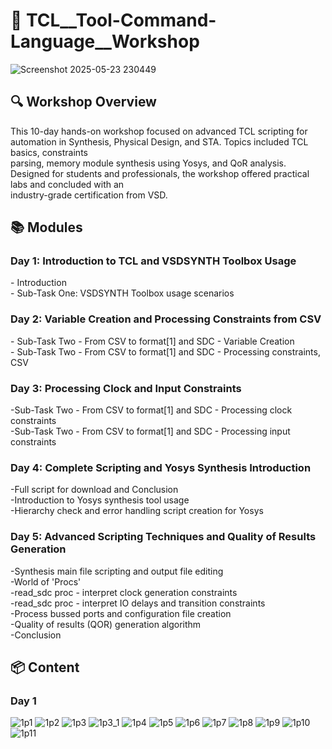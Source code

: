 # 🔁 TCL__Tool-Command-Language__Workshop

![Screenshot 2025-05-23 230449](https://github.com/user-attachments/assets/f0003b85-de95-4194-8205-3825a6a9e83f)

## 🔍 Workshop Overview
This 10-day hands-on workshop focused on advanced TCL scripting for automation in Synthesis, Physical Design, and STA. Topics included TCL basics, constraints<br> parsing, memory module synthesis using Yosys, and QoR analysis. Designed for students and professionals, the workshop offered practical labs and concluded with an<br> industry-grade certification from VSD.<br>

## 📚 Modules
<summary> <h3> Day 1: Introduction to TCL and VSDSYNTH Toolbox Usage </h3> </summary>
- Introduction<br>
- Sub-Task One: VSDSYNTH Toolbox usage scenarios<br>
<summary> <h3> Day 2: Variable Creation and Processing Constraints from CSV </h3> </summary>
- Sub-Task Two - From CSV to format[1] and SDC - Variable Creation<br>
- Sub-Task Two - From CSV to format[1] and SDC - Processing constraints, CSV<br>
<summary> <h3> Day 3: Processing Clock and Input Constraints </h3> </summary>
-Sub-Task Two - From CSV to format[1] and SDC - Processing clock constraints<br>
-Sub-Task Two - From CSV to format[1] and SDC - Processing input constraints<br>
<summary> <h3> Day 4: Complete Scripting and Yosys Synthesis Introduction </h3> </summary>
-Full script for download and Conclusion<br>
-Introduction to Yosys synthesis tool usage<br>
-Hierarchy check and error handling script creation for Yosys<br>
<summary> <h3> Day 5: Advanced Scripting Techniques and Quality of Results Generation </h3> </summary>
-Synthesis main file scripting and output file editing<br>
-World of 'Procs'<br>
-read_sdc proc - interpret clock generation constraints<br>
-read_sdc proc - interpret IO delays and transition constraints<br>
-Process bussed ports and configuration file creation<br>
-Quality of results (QOR) generation algorithm<br>
-Conclusion<br>

## 📦 Content
### Day 1 
![1p1](https://github.com/user-attachments/assets/af8aa8a8-873e-4bc8-b48e-b614e05807e9)
![1p2](https://github.com/user-attachments/assets/3bafd6b5-a274-4194-b413-5387d59c3daf)
![1p3](https://github.com/user-attachments/assets/6d6efe86-5bb1-4438-bb9d-886cf98510d9)
![1p3_1](https://github.com/user-attachments/assets/d308c74e-7b29-42e3-874e-dc13301d9317)
![1p4](https://github.com/user-attachments/assets/70aa13e3-3319-4118-9a94-0a90dd18b3d3)
![1p5](https://github.com/user-attachments/assets/9369b384-b81a-4a0c-805a-3cad7587c69a)
![1p6](https://github.com/user-attachments/assets/28baaa98-b01d-4cc8-9192-56fd0495c673)
![1p7](https://github.com/user-attachments/assets/af2d5bd8-4502-4b87-8b6c-393a0e47e4b7)
![1p8](https://github.com/user-attachments/assets/7cbd1f6c-0425-40b1-bee2-0f398e0e3ad1)
![1p9](https://github.com/user-attachments/assets/04deb286-08b5-46c5-8017-92d0aa571d70)
![1p10](https://github.com/user-attachments/assets/ecfd162a-ab0f-41cf-b136-d3a3abed563f)
![1p11](https://github.com/user-attachments/assets/ff8152fd-f81e-4864-800c-1b8891d34b61)

